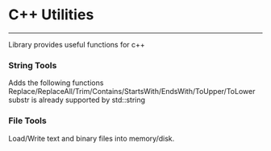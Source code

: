 <h1>C++ Utilities</h1>
<hr/>
<p>Library provides useful functions for c++</p>
<h3>String Tools</h3>
Adds the following functions
Replace/ReplaceAll/Trim/Contains/StartsWith/EndsWith/ToUpper/ToLower
substr is already supported by std::string
<h3>File Tools</h3>
Load/Write text and binary files into memory/disk.
